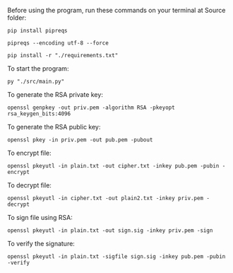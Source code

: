Before using the program, run these commands on your terminal at Source folder:

```pip install pipreqs```

```pipreqs --encoding utf-8 --force```

```pip install -r "./requirements.txt"```

To start the program:

```py "./src/main.py"```

To generate the RSA private key:

```openssl genpkey -out priv.pem -algorithm RSA -pkeyopt rsa_keygen_bits:4096```

To generate the RSA public key:

```openssl pkey -in priv.pem -out pub.pem -pubout```

To encrypt file:

```openssl pkeyutl -in plain.txt -out cipher.txt -inkey pub.pem -pubin -encrypt```

To decrypt file:

```openssl pkeyutl -in cipher.txt -out plain2.txt -inkey priv.pem -decrypt```

To sign file using RSA:

```openssl pkeyutl -in plain.txt -out sign.sig -inkey priv.pem -sign```

To verify the signature:

```openssl pkeyutl -in plain.txt -sigfile sign.sig -inkey pub.pem -pubin -verify```

